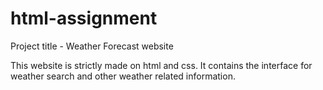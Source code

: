 # html-assignment

Project title - Weather Forecast website

This website is strictly made on html and css.
It contains the interface for weather search and other weather related information.
